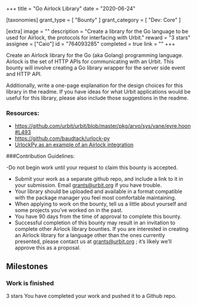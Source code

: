 +++
title = "Go Airlock Library"
date = "2020-06-24"

[taxonomies]
grant_type = [ "Bounty" ]
grant_category = [ "Dev: Core" ]

[extra]
image = ""
description = "Create a library for the Go language to be used for Airlock, the protocols for interfacing with Urbit."
reward = "3 stars"
assignee = ["Caio"]
id = "764093285"
completed = true
link = ""
+++

Create an Airlock library for the Go (aka Golang) programming language. Airlock is the set of HTTP APIs for communicating with an Urbit. This bounty will involve creating a Go library wrapper for the server side event and HTTP API.

Additionally, write a one-page explanation for the design choices for this library in the readme. If you have ideas for what Urbit applications would be useful for this library, please also include those suggestions in the readme.

### Resources:

- https://github.com/urbit/urbit/blob/master/pkg/arvo/sys/vane/eyre.hoon#L493
- https://github.com/baudtack/urlock-py
- [UrlockPy as an example of an Airlock integration](https://github.com/urbit/docs/pull/892)

###Contribution Guidelines:

-Do not begin work until your request to claim this bounty is accepted.

- Submit your work as a separate github repo, and include a link to it in your submission. Email grants@urbit.org if you have trouble.
- Your library should be uploaded and available in a format compatible with the package manager you feel most comfortable maintaining.
- When applying to work on the bounty, tell us a little about yourself and some projects you’ve worked on in the past.
- You have 90 days from the time of approval to complete this bounty.
- Successful completion of this bounty may result in an invitation to complete other Airlock library bounties. If you are interested in creating an Airlock library for a language other than the ones currently presented, please contact us at grants@urbit.org ; it’s likely we’ll approve this as a proposal.

## Milestones

### Work is finished

3 stars
You have completed your work and pushed it to a Github repo.

